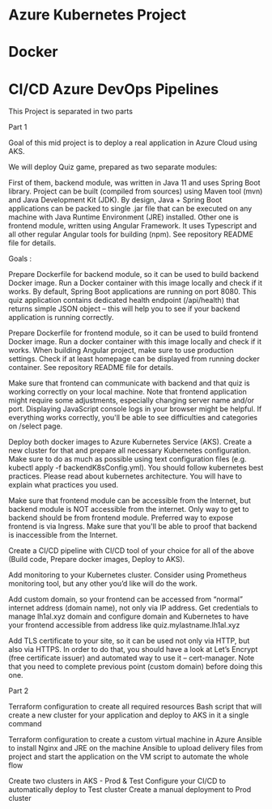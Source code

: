 # Azure Kubernetes Project
# Docker
# CI/CD Azure DevOps Pipelines

This Project is separated in two parts

Part 1

Goal of this mid project is to deploy a real application in Azure Cloud using AKS.

We will deploy Quiz game, prepared as two separate modules:

First of them, backend module, was written in Java 11 and uses Spring Boot library. 
Project can be built (compiled from sources) using Maven tool (mvn) and Java Development Kit (JDK). 
By design, Java + Spring Boot applications can be packed to single .jar file that can be executed on any machine with Java Runtime Environment (JRE) installed.
Other one is frontend module, written using Angular Framework. It uses Typescript and all other regular Angular tools for building (npm). 
See repository README file for details.

Goals :

Prepare Dockerfile for backend module, so it can be used to build backend Docker image. 
Run a Docker container with this image locally and check if it works. 
By default, Spring Boot applications are running on port 8080. 
This quiz application contains dedicated health endpoint (/api/health) that returns simple JSON object – 
this will help you to see if your backend application is running correctly.

Prepare Dockerfile for frontend module, so it can be used to build frontend Docker image. 
Run a docker container with this image locally and check if it works. When building Angular project, 
make sure to use production settings. Check if at least homepage can be displayed from running docker container. 
See repository README file for details.

Make sure that frontend can communicate with backend and that quiz is working correctly on your local machine. 
Note that frontend application might require some adjustments, especially changing server name and/or port. 
Displaying JavaScript console logs in your browser might be helpful. If everything works correctly, 
you'll be able to see difficulties and categories on /select page.

Deploy both docker images to Azure Kubernetes Service (AKS). Create a new cluster for that and 
prepare all necessary Kubernetes configuration. Make sure to do as much as possible using text configuration files 
(e.g. kubectl apply -f backendK8sConfig.yml). You should follow kubernetes best practices. Please read about kubernetes architecture. 
You will have to explain what practices you used.

Make sure that frontend module can be accessible from the Internet, but backend module is NOT accessible from the internet. 
Only way to get to backend should be from frontend module. Preferred way to expose frontend is via Ingress. 
Make sure that you'll be able to proof that backend is inaccessible from the Internet.

Create a CI/CD pipeline with CI/CD tool of your choice for all of the above (Build code, Prepare docker images, Deploy to AKS).

Add monitoring to your Kubernetes cluster. Consider using Prometheus monitoring tool, but any other you’d like will do the work.

Add custom domain, so your frontend can be accessed from “normal” internet address (domain name), not only via IP address. 
Get credentials to manage lh1al.xyz domain and configure domain and Kubernetes to have your frontend accessible from address like quiz.mylastname.lh1al.xyz

Add TLS certificate to your site, so it can be used not only via HTTP, but also via HTTPS. In order to do that, you should have a look at 
Let’s Encrypt (free certificate issuer) and automated way to use it – cert-manager. Note that you need to complete previous point (custom domain) before doing this one.

Part 2

Terraform configuration to create all required resources
Bash script that will create a new cluster for your application and deploy to AKS in it a single command

Terraform configuration to create a custom virtual machine in Azure
Ansible to install Nginx and JRE on the machine
Ansible to upload delivery files from project and start the application on the VM
script to automate the whole flow

Create two clusters in AKS - Prod & Test
Configure your CI/CD to automatically deploy to Test cluster
Create a manual deployment to Prod cluster
